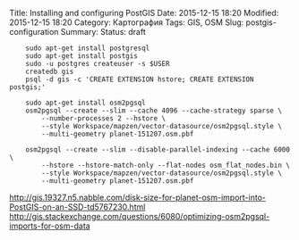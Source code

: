 Title: Installing and configuring PostGIS
Date: 2015-12-15 18:20
Modified: 2015-12-15 18:20
Category: Картография
Tags: GIS, OSM
Slug: postgis-configuration
Summary: 
Status: draft

```
    sudo apt-get install postgresql
    sudo apt-get install postgis
    sudo -u postgres createuser -s $USER
    createdb gis
    psql -d gis -c 'CREATE EXTENSION hstore; CREATE EXTENSION postgis;'

    sudo apt-get install osm2pgsql
    osm2pgsql --create --slim --cache 4096 --cache-strategy sparse \
	    --number-processes 2 --hstore \
	    --style Workspace/mapzen/vector-datasource/osm2pgsql.style \
		--multi-geometry planet-151207.osm.pbf

    osm2pgsql --create --slim --disable-parallel-indexing --cache 6000 \
        --hstore --hstore-match-only --flat-nodes osm_flat_nodes.bin \
	    --style Workspace/mapzen/vector-datasource/osm2pgsql.style \
		--multi-geometry planet-151207.osm.pbf
```

<http://gis.19327.n5.nabble.com/disk-size-for-planet-osm-import-into-PostGIS-on-an-SSD-td5767230.html>
<http://gis.stackexchange.com/questions/6080/optimizing-osm2pgsql-imports-for-osm-data>
